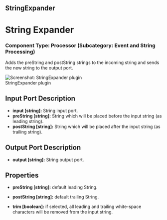 ##

## StringExpander

# String Expander

### Component Type: Processor (Subcategory: Event and String Processing)

Adds the preString and postString strings to the incoming string and sends the new string to the output port.

![Screenshot: StringExpander plugin](./img/StringExpander.jpg "Screenshot:
        StringExpander plugin")  
StringExpander plugin

## Input Port Description

- **input \[string\]:** String input port.
- **preString \[string\]:** String which will be placed before the input string (as leading string).
- **postString \[string\]:** String which will be placed after the input string (as trailing string).

## Output Port Description

- **output \[string\]:** String output port.

## Properties

- **preString \[string\]:** default leading String.

- **postString \[string\]:** default trailing String.

- **trim \[boolean\]:** if selected, all leading and trailing white-space characters will be removed from the input string.
